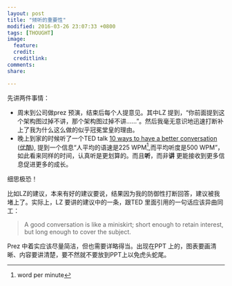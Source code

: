 ```yaml
---
layout: post
title: "倾听的重要性"
modified: 2016-03-26 23:07:33 +0800
tags: [THOUGHT]
image:
  feature: 
  credit: 
  creditlink: 
comments: 
share: 

---
```


先讲两件事情：

- 周末到公司做prez 预演，结束后每个人提意见。其中LZ 提到，“你前面提到这个架构图过掉不讲，那个架构图过掉不讲……”。然后我毫无意识地迅速打断补上了我为什么这么做的似乎冠冕堂皇的理由。
- 晚上到家的时候听了一个TED talk [10 ways to have a better conversation][10Ways] ([优酷]), 提到一个信息“人平均的语速是225 WPM[^WPM],而平均听度是500 WPM”，如此看来同样的时间，认真听是更划算的。而且**听**，而非**讲** 更能接收到更多信息促进更多的成长。

细思极恐！

比如LZ的建议，本来有好的建议要说，结果因为我的防御性打断回答，建议被我堵上了。实际上，LZ 要讲的建议中的一条，跟TED 里面引用的一句话应该异曲同工：

> A good conversation is like a miniskirt; short enough to retain interest, but long enough to cover the subject. 

Prez 中着实应该尽量简洁，但也需要详略得当。出现在PPT 上的，图表要画清晰、内容要讲清楚，要不然就不要放到PPT上以免虎头蛇尾。



[10Ways]: https://www.ted.com/talks/celeste_headlee_10_ways_to_have_a_better_conversation?language=en
[优酷]: http://v.youku.com/v_show/id_XMTUxMDU3MDA4OA==.html?from=s1.8-1-1.2

[^WPM]: word per minute